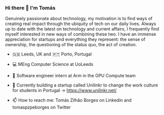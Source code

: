 ### Hi there 👋 I'm Tomás

<!--
**tomaspzpeborges/tomaspzpeborges** is a ✨ _special_ ✨ repository because its `README.md` (this file) appears on your GitHub profile.

Here are some ideas to get you started:

- 🔭 I’m currently working on ...
- 🌱 I’m currently learning ...
- 👯 I’m looking to collaborate on ...
- 🤔 I’m looking for help with ...
- 💬 Ask me about ...
- 📫 How to reach me: ...
- 😄 Pronouns: ...
- ⚡ Fun fact: ...
-->

Genuinely passionate about technology, my motivation is to find ways of creating real impact through the ubiquity of tech on our daily lives. Always up to date with the latest on technology and current affairs, I frequently find myself interested in new ways of combining these two. I have an immense appreciation for startups and everything they represent: the sense of ownership, the questioning of the status quo, the act of creation.

+ 🇬🇧 Leeds, UK and 🇵🇹 Porto, Portugal

+ 💻 MEng Computer Science at UoLeeds 

+ 🏢 Software engineer intern at Arm in the GPU Compute team 

+ 🌱 Currently building a startup called Unilinkr to change the work culture for students in Portugal -> https://www.unilinkr.net/ 

+ 📫 How to reach me: Tomás Zilhão Borges on Linkedin and tomaspzpeborges on Twitter 
